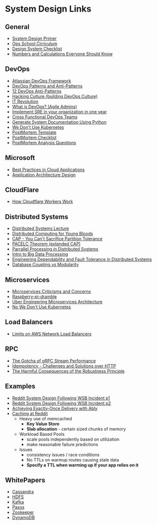 # System Design Links #

## General ##

- [System Design Primer](https://github.com/donnemartin/system-design-primer)
- [Ops School Cirriculum](https://www.opsschool.org/)
- [Design System Checklist](https://www.designsystemchecklist.com/)
- [Numbers and Calculations Everyone Should Know](http://www.cs.cornell.edu/projects/ladis2009/talks/dean-keynote-ladis2009.pdf) 

## DevOps ##

- [Atlassian DevOps Framework](https://www.atlassian.com/devops/frameworks)
- [DevOps Patterns and Anti-Patterns](http://web.devopstopologies.com/)
- [12 DevOps Anti-Patterns](https://www.devopsgroup.com/blog/twelve-devops-anti-patterns/)
- [Hacking Culture (building DevOps Culture)](https://www.slideshare.net/jesserobbins/cloud-expo-jesserobbinsopscode20130129b)
- [IT Revolution](https://itrevolution.com/)
- [What is DevOps? (Agile Admins)](https://theagileadmin.com/what-is-devops/)
- [Implement SRE in your organization in one year](https://medium.com/site-reliability-engineering-leadership/how-to-implement-sre-in-your-organization-f103b30b1747) 
- [Cross Functional DevOps Teams](https://caylent.com/devops-handbook-part-2-defining-devops-teams)
- [Generate System Documentation Using Python](https://github.com/mingrammer/diagrams)
- [We Don't Use Kubernetes](https://ably.com/blog/no-we-dont-use-kubernetes)
- [PostMortem Template](https://postmortems.pagerduty.com/resources/post_mortem_template/)
- [PostMortem Checklist](https://postmortems.pagerduty.com/resources/checklist/)
- [PostMortem Analysis Questions](https://postmortems.pagerduty.com/resources/analysis/)
  
## Microsoft ##

- [Best Practices in Cloud Applications](https://docs.microsoft.com/en-us/azure/architecture/best-practices/index-best-practices)
- [Application Architecture Design](https://docs.microsoft.com/en-us/azure/architecture/guide/)

## CloudFlare ##

- [How Cloudflare Workers Work](https://developers.cloudflare.com/workers/learning/how-workers-works)

## Distributed Systems ##

- [Distributed Systems Lecture](https://www.youtube.com/playlist?list=PLeKd45zvjcDFUEv_ohr_HdUFe97RItdiB)
- [Distributed Computing for Young Bloods](https://www.somethingsimilar.com/2013/01/14/notes-on-distributed-systems-for-young-bloods/)
- [CAP - You Can't Sacrifice Partition Tolerance](https://codahale.com/you-cant-sacrifice-partition-tolerance/)
- [PACELC Theorem (extended CAP)](https://en.wikipedia.org/wiki/PACELC_theorem)
- [Parrallel Processing in Distributed Systems](https://heather.miller.am/teaching/cs212/slides/week19-scaled.pdf)
- [Intro to Big Data Processing](http://www.eli.sdsu.edu/courses/spring20/cs696/notes/D02BigDataIntro.pdf)
- [Engineering Dependability and Fault Tolerance in Distributed Systems](https://ably.com/blog/engineering-dependability-and-fault-tolerance-in-a-distributed-system)
- [Database Coupling vs Modularity](https://ably.com/blog/realtime-and-databases-coupling-vs-modularity)

## Microservices ##

- [Microservices Criticisms and Concerns](https://en.wikipedia.org/wiki/Microservices#Criticism_and_concerns)
- [Raspberry-pi-dramble](https://github.com/geerlingguy/raspberry-pi-dramble)
- [Uber Engineering Microservices Architecture](https://eng.uber.com/microservice-architecture/)
- [No We Don't Use Kubernetes](https://ably.com/blog/no-we-dont-use-kubernetes)

## Load Balancers ##

- [Limits on AWS Network Load Balancers](https://ably.com/blog/limits-aws-network-load-balancers)

## RPC ##

- [The Gotcha of gRPC Stream Performance](https://ably.com/blog/grpc-stream-performance)
- [Idempotency - Challenges and Solutions over HTTP](https://ably.com/topic/idempotency)
- [The Harmful Consequences of the Robustness Principle](https://datatracker.ietf.org/doc/draft-iab-protocol-maintenance/)
  
## Examples ##

- [Reddit System Design Following WSB Incident p1](https://www.reddit.com/r/RedditEng/comments/o4yb4z/rwallstreetbets_incident_anthology_more_data_more/)
- [Reddit System Design Following WSB Incident p2](https://www.reddit.com/r/RedditEng/comments/o4ygp0/rwallstreetbets_incident_anthology_what_worked/)
- [Achieving Exactly-Once Delivery with Ably](https://ably.com/blog/achieving-exactly-once-message-processing-with-ably)
- [Caching at Reddit](https://redditblog.com/2017/01/17/caching-at-reddit/)
  - Heavy use of memcached
    - **Key Value Store**
    - **Slab allocation** - certain sized chunks of memory
  - Workload Based Pools
    - scale pools independently based on utilization
    - make reasonable failure predictions
  - Issues
    - consistency issues / race conditions
    - No TTLs on warmup routes causing stale data
    - **Specify a TTL when warming up if your app relies on it**

## WhitePapers ##

- [Cassandra](https://www.cs.cornell.edu/projects/ladis2009/papers/lakshman-ladis2009.pdf)
- [HDFS](https://storageconference.us/2010/Papers/MSST/Shvachko.pdf)
- [Kafka](http://notes.stephenholiday.com/Kafka.pdf)
- [Paxos](https://lamport.azurewebsites.net/pubs/paxos-simple.pdf)
- [Zookeeper](https://www.usenix.org/legacy/event/atc10/tech/full_papers/Hunt.pdf)
- [DynamoDB](https://www.cs.cornell.edu/courses/cs5414/2017fa/papers/dynamo.pdf)